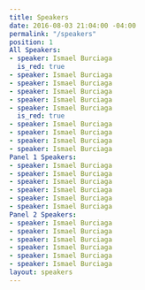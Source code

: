 ```yaml
---
title: Speakers
date: 2016-08-03 21:04:00 -04:00
permalink: "/speakers"
position: 1
All Speakers:
- speaker: Ismael Burciaga
  is_red: true
- speaker: Ismael Burciaga
- speaker: Ismael Burciaga
- speaker: Ismael Burciaga
- speaker: Ismael Burciaga
- speaker: Ismael Burciaga
  is_red: true
- speaker: Ismael Burciaga
- speaker: Ismael Burciaga
- speaker: Ismael Burciaga
- speaker: Ismael Burciaga
Panel 1 Speakers:
- speaker: Ismael Burciaga
- speaker: Ismael Burciaga
- speaker: Ismael Burciaga
- speaker: Ismael Burciaga
- speaker: Ismael Burciaga
- speaker: Ismael Burciaga
Panel 2 Speakers:
- speaker: Ismael Burciaga
- speaker: Ismael Burciaga
- speaker: Ismael Burciaga
- speaker: Ismael Burciaga
- speaker: Ismael Burciaga
- speaker: Ismael Burciaga
layout: speakers
---
```


